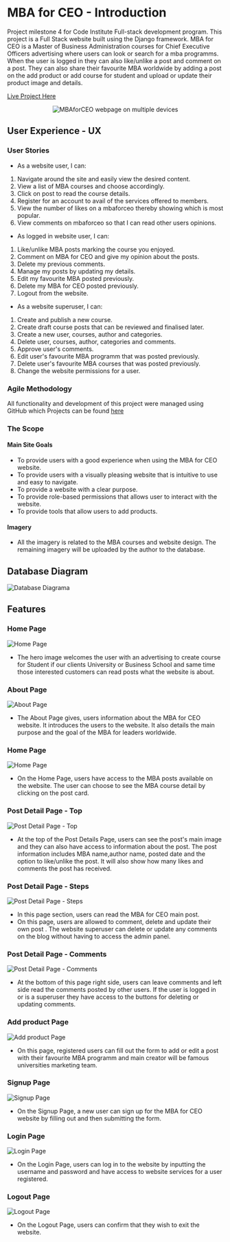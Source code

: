# MBA for CEO - Introduction

Project milestone 4 for Code Institute Full-stack development program.
This project is a Full Stack website built using the Django framework. MBA for CEO is a Master of Business Administration
courses for Chief Executive Officers advertising where users can look or search for a mba programms. When the user is logged in they can also 
like/unlike a post and comment on a post. They can also share their favourite MBA worldwide by adding a post 
on the add product or add course for student and upload or update their product image and details.

[Live Project Here](https://mbaforceo.herokuapp.com/)

<p align="center"><img src=""
        alt="MBAforCEO webpage on multiple devices"></p>
        
        
## User Experience - UX
### User Stories

* As a website user, I can:

1. Navigate around the site and easily view the desired content.
2. View a list of MBA courses and choose accordingly.
3. Click on post to read the course details.
4. Register for an account to avail of the services offered to members.
5. View the number of likes on a mbaforceo thereby showing which is most popular.
6. View comments on mbaforceo so that I can read other users opinions.

* As logged in website user, I can:

1. Like/unlike MBA posts marking the course you enjoyed.
2. Comment on MBA for CEO and give my opinion about the posts.
3. Delete my previous comments.
4. Manage my posts by updating my details.
5. Edit my favourite MBA posted previously.
7. Delete my MBA for CEO posted previously.
8. Logout from the website.

* As a website superuser, I can:

1. Create and publish a new course.
2. Create draft course posts that can be reviewed and finalised later.
3. Create a new user, courses, author and categories.
4. Delete user, courses, author, categories and comments.
5. Approve user's comments.
6. Edit user's favourite MBA programm that was posted previously.
7. Delete user's favourite MBA courses that was posted previously.
8. Change the website permissions for a user.

### Agile Methodology

All functionality and development of this project were managed using GitHub which Projects can be found
[here](https://github.com/Zaurtime/mbaforceo/issues)

### The Scope

#### Main Site Goals

* To provide users with a good experience when using the MBA for CEO website.
* To provide users with a visually pleasing website that is intuitive to use and easy to navigate.
* To provide a website with a clear purpose.
* To provide role-based permissions that allows user to interact with the website.
* To provide tools that allow users to add products.

#### Imagery

* All the imagery is related to the MBA courses and website design.
The remaining imagery will be uploaded by the author to the database.

## Database Diagram

![Database Diagrama]()<br>

## Features

### Home Page

![Home Page]()

* The hero image welcomes the user with an advertising to create course for Student if our clients University or Business School and same time those interested customers can read posts what the website is about.<br>

### About Page

![About Page](.)

* The About Page gives, users information about the MBA for CEO website. It introduces the users to the
website. It also details the main purpose and the goal of the MBA for leaders worldwide.<br>

### Home Page

![Home Page]()

* On the Home Page, users have access to the MBA posts available on the website.
The user can choose to see the MBA course detail by clicking on the post card.<br>

### Post Detail Page - Top

![Post Detail Page - Top](.)

* At the top of the Post Details Page, users can see the post's main
image and they can also have access to information about the post. The
post information includes MBA name,author name, posted date and the
option to like/unlike the post. It will also show how many likes and
comments the post has received.<br>

### Post Detail Page - Steps

![Post Detail Page - Steps](.)

* In this page section, users can read the MBA for CEO main post.<br>
* On this page, users are allowed to comment, delete and update their own post . The website superuser can 
  delete or update any comments on the blog without having to access the admin panel.

### Post Detail Page - Comments

![Post Detail Page - Comments](.)

* At the bottom of this page right side, users can leave comments and left side read the comments posted by other users. If the user is logged in or is a 
superuser they have access to the buttons for deleting or updating comments.

### Add product Page

![Add product Page](.)

* On this page, registered users can fill out the form to add or edit a post with their favourite MBA programm and main creator will be famous universities marketing team.

### Signup Page

![Signup Page](.)

* On the Signup Page, a new user can sign up for the MBA for CEO website by filling out and then submitting the form.

### Login Page

![Login Page](.)

* On the Login Page, users can log in to the website by inputting the username and password and have access 
  to website services for a user registered.

### Logout Page

![Logout Page](.)

* On the Logout Page, users can confirm that they wish to exit the website.


